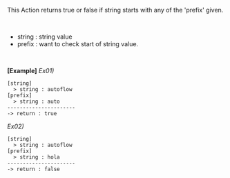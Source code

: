 This Action returns true or false if string starts with any of the 'prefix' given.

<br/>

- string : string value
- prefix : want to check start of string value.

<br/>

**[Example]**
*Ex01)*
```
[string]
  > string : autoflow
[prefix]
  > string : auto
----------------------
-> return : true
```
*Ex02)*
```
[string]
  > string : autoflow
[prefix]
  > string : hola
----------------------
-> return : false
```

